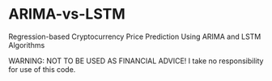 # ARIMA-vs-LSTM

Regression-based Cryptocurrency Price Prediction Using ARIMA and LSTM Algorithms


WARNING: NOT TO BE USED AS FINANCIAL ADVICE! I take no responsibility for use of this code.
